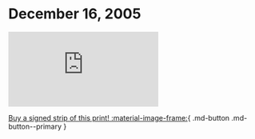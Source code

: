 # December 16, 2005

![](https://www.achewood.com/comic.php?date=12162005)

[Buy a signed strip of this print! :material-image-frame:](https://achewood-holiday-pop-up.myshopify.com/products/strip#12162005){ .md-button .md-button--primary }
